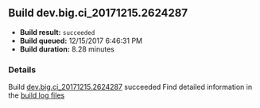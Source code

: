 ## Build dev.big.ci_20171215.2624287
- **Build result:** `succeeded`
- **Build queued:** 12/15/2017 6:46:31 PM
- **Build duration:** 8.28 minutes
### Details
Build [dev.big.ci_20171215.2624287](https://winappstudio.visualstudio.com/web/build.aspx?pcguid=a4ef43be-68ce-4195-a619-079b4d9834c2&builduri=vstfs%3a%2f%2f%2fBuild%2fBuild%2f24287) succeeded
Find detailed information in the [build log files](https://uwpctdiags.blob.core.windows.net/buildlogs/dev.big.ci_20171215.2624287_logs.zip)
